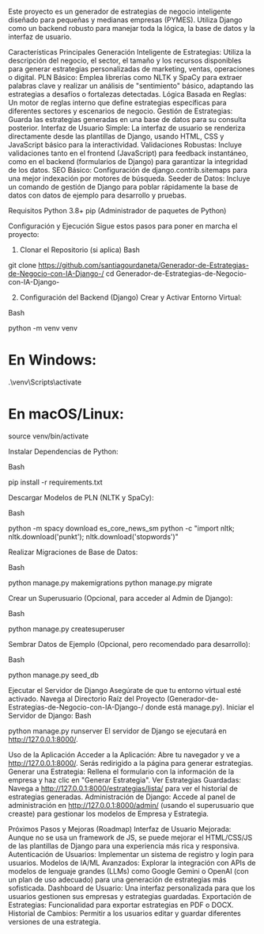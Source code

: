 
Este proyecto es un generador de estrategias de negocio inteligente diseñado para pequeñas y medianas empresas (PYMES). Utiliza Django como un backend robusto para manejar toda la lógica, la base de datos y la interfaz de usuario.

Características Principales
Generación Inteligente de Estrategias: Utiliza la descripción del negocio, el sector, el tamaño y los recursos disponibles para generar estrategias personalizadas de marketing, ventas, operaciones o digital.
PLN Básico: Emplea librerías como NLTK y SpaCy para extraer palabras clave y realizar un análisis de "sentimiento" básico, adaptando las estrategias a desafíos o fortalezas detectadas.
Lógica Basada en Reglas: Un motor de reglas interno que define estrategias específicas para diferentes sectores y escenarios de negocio.
Gestión de Estrategias: Guarda las estrategias generadas en una base de datos para su consulta posterior.
Interfaz de Usuario Simple: La interfaz de usuario se renderiza directamente desde las plantillas de Django, usando HTML, CSS y JavaScript básico para la interactividad.
Validaciones Robustas: Incluye validaciones tanto en el frontend (JavaScript) para feedback instantáneo, como en el backend (formularios de Django) para garantizar la integridad de los datos.
SEO Básico: Configuración de django.contrib.sitemaps para una mejor indexación por motores de búsqueda.
Seeder de Datos: Incluye un comando de gestión de Django para poblar rápidamente la base de datos con datos de ejemplo para desarrollo y pruebas.

Requisitos
Python 3.8+
pip (Administrador de paquetes de Python)

Configuración y Ejecución
Sigue estos pasos para poner en marcha el proyecto:

1. Clonar el Repositorio (si aplica)
Bash

git clone https://github.com/santiagourdaneta/Generador-de-Estrategias-de-Negocio-con-IA-Django-/
cd Generador-de-Estrategias-de-Negocio-con-IA-Django-

2. Configuración del Backend (Django)
Crear y Activar Entorno Virtual:

Bash

python -m venv venv
# En Windows:
.\venv\Scripts\activate
# En macOS/Linux:
source venv/bin/activate

Instalar Dependencias de Python:

Bash

pip install -r requirements.txt

Descargar Modelos de PLN (NLTK y SpaCy):

Bash

python -m spacy download es_core_news_sm
python -c "import nltk; nltk.download('punkt'); nltk.download('stopwords')"

Realizar Migraciones de Base de Datos:

Bash

python manage.py makemigrations
python manage.py migrate

Crear un Superusuario (Opcional, para acceder al Admin de Django):

Bash

python manage.py createsuperuser

Sembrar Datos de Ejemplo (Opcional, pero recomendado para desarrollo):

Bash

python manage.py seed_db

Ejecutar el Servidor de Django
Asegúrate de que tu entorno virtual esté activado.
Navega al Directorio Raíz del Proyecto (Generador-de-Estrategias-de-Negocio-con-IA-Django-/ donde está manage.py).
Iniciar el Servidor de Django:
Bash

python manage.py runserver
El servidor de Django se ejecutará en http://127.0.0.1:8000/.

Uso de la Aplicación
Acceder a la Aplicación: Abre tu navegador y ve a http://127.0.0.1:8000/. Serás redirigido a la página para generar estrategias.
Generar una Estrategia: Rellena el formulario con la información de la empresa y haz clic en "Generar Estrategia".
Ver Estrategias Guardadas: Navega a http://127.0.0.1:8000/estrategias/lista/ para ver el historial de estrategias generadas.
Administración de Django: Accede al panel de administración en http://127.0.0.1:8000/admin/ (usando el superusuario que creaste) para gestionar los modelos de Empresa y Estrategia.

Próximos Pasos y Mejoras (Roadmap)
Interfaz de Usuario Mejorada: Aunque no se usa un framework de JS, se puede mejorar el HTML/CSS/JS de las plantillas de Django para una experiencia más rica y responsiva.
Autenticación de Usuarios: Implementar un sistema de registro y login para usuarios.
Modelos de IA/ML Avanzados: Explorar la integración con APIs de modelos de lenguaje grandes (LLMs) como Google Gemini o OpenAI (con un plan de uso adecuado) para una generación de estrategias más sofisticada.
Dashboard de Usuario: Una interfaz personalizada para que los usuarios gestionen sus empresas y estrategias guardadas.
Exportación de Estrategias: Funcionalidad para exportar estrategias en PDF o DOCX.
Historial de Cambios: Permitir a los usuarios editar y guardar diferentes versiones de una estrategia.
